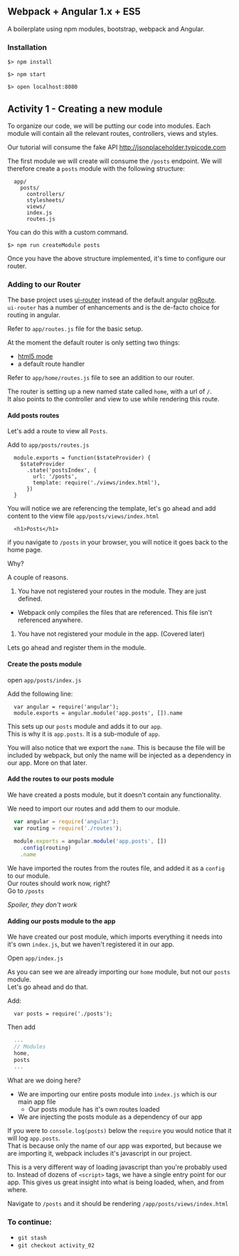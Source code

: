 ## Webpack + Angular 1.x + ES5

A boilerplate using npm modules, bootstrap, webpack and Angular.

### Installation

`$> npm install`

`$> npm start`

`$> open localhost:8080`

## Activity 1 - Creating a new module

To organize our code, we will be putting our code into modules.
Each module will contain all the relevant routes, controllers, views and styles.

Our tutorial will consume the fake API http://jsonplaceholder.typicode.com

The first module we will create will consume the `/posts` endpoint.  We will therefore create a `posts` module
with the following structure:

```
  app/
    posts/
      controllers/
      stylesheets/
      views/
      index.js
      routes.js
```

You can do this with a custom command.

`$> npm run createModule posts`

Once you have the above structure implemented, it's time to configure our router.

### Adding to our Router

The base project uses [ui-router](https://github.com/angular-ui/ui-router) instead of the default angular [ngRoute](https://docs.angularjs.org/api/ngRoute).  
`ui-router` has a number of enhancements and is the de-facto choice for routing in angular.

Refer to `app/routes.js` file for the basic setup.

At the moment the default router is only setting two things:

* [html5 mode](https://scotch.io/tutorials/pretty-urls-in-angularjs-removing-the-hashtag)
* a default route handler

Refer to `app/home/routes.js` file to see an addition to our router.

The router is setting up a new named state called `home`, with a url of `/`.  
It also points to the controller and view to use while rendering this route.

#### Add posts routes

Let's add a route to view all `Posts`.

Add to `app/posts/routes.js`

```
  module.exports = function($stateProvider) {
    $stateProvider
      .state('postsIndex', {
        url: '/posts',
        template: require('./views/index.html'),
      })
  }
```

You will notice we are referencing the template, let's go ahead and add content to the view file `app/posts/views/index.html`


```
  <h1>Posts</h1>
```

if you navigate to `/posts` in your browser, you will notice it goes back to the home page.

Why?

A couple of reasons.  

1. You have not registered your routes in the module.  They are just defined.
  * Webpack only compiles the files that are referenced.  This file isn't referenced anywhere.
1. You have not registered your module in the app. (Covered later)

Lets go ahead and register them in the module.

#### Create the posts module

open `app/posts/index.js`

Add the following line:

```
  var angular = require('angular');
  module.exports = angular.module('app.posts', []).name

```

This sets up our `posts` module and adds it to our `app`.  
This is why it is `app.posts`. It is a sub-module of `app`.

You will also notice that we export the `name`.  This is because the file will be included by webpack, but only the name will be injected as a dependency in our app.  More on that later.

#### Add the routes to our posts module

We have created a posts module, but it doesn't contain any functionality.

We need to import our routes and add them to our module.

``` javascript
  var angular = require('angular');
  var routing = require('./routes');
  
  module.exports = angular.module('app.posts', [])
    .config(routing)
    .name

```

We have imported the routes from the routes file, and added it as a `config` to our module.  
Our routes should work now, right?  
Go to `/posts`

*Spoiler, they don't work*

#### Adding our posts module to the app

We have created our post module, which imports everything it needs into it's own `index.js`, but we haven't registered it in our app.

Open `app/index.js`

As you can see we are already importing our `home` module, but not our `posts` module.  
Let's go ahead and do that.

Add: 

```
  var posts = require('./posts');
```

Then add 

``` javascript
  ...
  // Modules
  home, 
  posts
  ...
```

What are we doing here?

* We are importing our entire posts module into `index.js` which is our main app file
  * Our posts module has it's own routes loaded
* We are injecting the posts module as a dependency of our app

If you were to `console.log(posts)` below the `require` you would notice that it will log `app.posts`.  
That is because only the name of our app was exported, but because we are importing it, webpack includes it's javascript in our project.

This is a very different way of loading javascript than you're probably used to.  Instead of dozens of `<script>` tags, we have a single entry point for our app.
This gives us great insight into what is being loaded, when, and from where.

Navigate to `/posts` and it should be rendering `/app/posts/views/index.html`

### To continue:

* `git stash`
* `git checkout activity_02`










